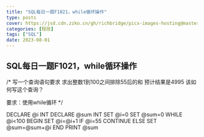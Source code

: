 ```yaml
---
title: "SQL每日一题F1021，while循环操作"
type: posts
cover: https://jsd.cdn.zzko.cn/gh/richbridge/picx-images-hosting@master/thumbnail/audit.png
categories: [程技]
tags: ["SQL"]
date: 2023-08-01
---
```

## SQL每日一题F1021，while循环操作
/*
写一个查询语句要求
求出整数1到100之间排除55后的和
预计结果是4995
该如何写这个查询？

要求：使用while循环
*/

DECLARE @i INT
DECLARE @sum INT
SET @i=0
SET @sum=0
WHILE @i<100
BEGIN
SET @i=@i+1
IF @i=55
CONTINUE
ELSE
SET @sum=@sum+@i
END
PRINT @sum